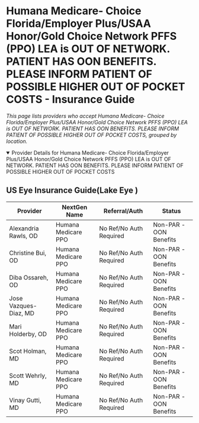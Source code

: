 # Humana Medicare- Choice Florida/Employer Plus/USAA Honor/Gold Choice Network PFFS (PPO) LEA is OUT OF NETWORK. PATIENT HAS OON BENEFITS. PLEASE INFORM PATIENT OF POSSIBLE HIGHER OUT OF POCKET COSTS - Insurance Guide

*This page lists providers who accept Humana Medicare- Choice Florida/Employer Plus/USAA Honor/Gold Choice Network PFFS (PPO) LEA is OUT OF NETWORK. PATIENT HAS OON BENEFITS. PLEASE INFORM PATIENT OF POSSIBLE HIGHER OUT OF POCKET COSTS, grouped by location.*

<details open><summary>Provider Details for Humana Medicare- Choice Florida/Employer Plus/USAA Honor/Gold Choice Network PFFS (PPO) LEA is OUT OF NETWORK. PATIENT HAS OON BENEFITS. PLEASE INFORM PATIENT OF POSSIBLE HIGHER OUT OF POCKET COSTS</summary>

## US Eye Insurance Guide(Lake Eye )

| Provider | NextGen Name | Referral/Auth | Status |
|----------|-------------|--------------|--------|
| Alexandria Rawls, OD | Humana Medicare PPO | No Ref/No Auth Required | Non-PAR -OON Benefits |
| Christine Bui, OD | Humana Medicare PPO | No Ref/No Auth Required | Non-PAR -OON Benefits |
| Diba Ossareh, OD | Humana Medicare PPO | No Ref/No Auth Required | Non-PAR -OON Benefits |
| Jose Vazques-Diaz, MD | Humana Medicare PPO | No Ref/No Auth Required | Non-PAR -OON Benefits |
| Mari Holderby, OD | Humana Medicare PPO | No Ref/No Auth Required | Non-PAR -OON Benefits |
| Scot Holman, MD | Humana Medicare PPO | No Ref/No Auth Required | Non-PAR -OON Benefits |
| Scott Wehrly, MD | Humana Medicare PPO | No Ref/No Auth Required | Non-PAR -OON Benefits |
| Vinay Gutti, MD | Humana Medicare PPO | No Ref/No Auth Required | Non-PAR -OON Benefits |

</details>

